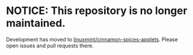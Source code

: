 # NOTICE: This repository is no longer maintained.

Development has moved to [linuxmint/cinnamon-spices-applets](https://github.com/linuxmint/cinnamon-spices-applets/tree/master/weather%40mockturtl).  Please open issues and pull requests there.
